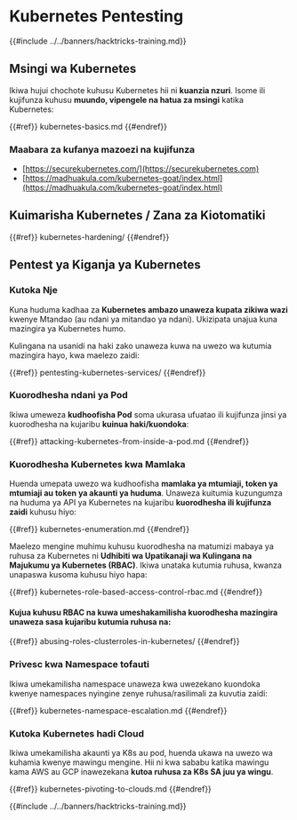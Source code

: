 # Kubernetes Pentesting

{{#include ../../banners/hacktricks-training.md}}

## Msingi wa Kubernetes

Ikiwa hujui chochote kuhusu Kubernetes hii ni **kuanzia nzuri**. Isome ili kujifunza kuhusu **muundo, vipengele na hatua za msingi** katika Kubernetes:

{{#ref}}
kubernetes-basics.md
{{#endref}}

### Maabara za kufanya mazoezi na kujifunza

- [https://securekubernetes.com/](https://securekubernetes.com)
- [https://madhuakula.com/kubernetes-goat/index.html](https://madhuakula.com/kubernetes-goat/index.html)

## Kuimarisha Kubernetes / Zana za Kiotomatiki

{{#ref}}
kubernetes-hardening/
{{#endref}}

## Pentest ya Kiganja ya Kubernetes

### Kutoka Nje

Kuna huduma kadhaa za **Kubernetes ambazo unaweza kupata zikiwa wazi** kwenye Mtandao (au ndani ya mitandao ya ndani). Ukizipata unajua kuna mazingira ya Kubernetes humo.

Kulingana na usanidi na haki zako unaweza kuwa na uwezo wa kutumia mazingira hayo, kwa maelezo zaidi:

{{#ref}}
pentesting-kubernetes-services/
{{#endref}}

### Kuorodhesha ndani ya Pod

Ikiwa umeweza **kudhoofisha Pod** soma ukurasa ufuatao ili kujifunza jinsi ya kuorodhesha na kujaribu **kuinua haki/kuondoka**:

{{#ref}}
attacking-kubernetes-from-inside-a-pod.md
{{#endref}}

### Kuorodhesha Kubernetes kwa Mamlaka

Huenda umepata uwezo wa kudhoofisha **mamlaka ya mtumiaji, token ya mtumiaji au token ya akaunti ya huduma**. Unaweza kuitumia kuzungumza na huduma ya API ya Kubernetes na kujaribu **kuorodhesha ili kujifunza zaidi** kuhusu hiyo:

{{#ref}}
kubernetes-enumeration.md
{{#endref}}

Maelezo mengine muhimu kuhusu kuorodhesha na matumizi mabaya ya ruhusa za Kubernetes ni **Udhibiti wa Upatikanaji wa Kulingana na Majukumu ya Kubernetes (RBAC)**. Ikiwa unataka kutumia ruhusa, kwanza unapaswa kusoma kuhusu hiyo hapa:

{{#ref}}
kubernetes-role-based-access-control-rbac.md
{{#endref}}

#### Kujua kuhusu RBAC na kuwa umeshakamilisha kuorodhesha mazingira unaweza sasa kujaribu kutumia ruhusa na:

{{#ref}}
abusing-roles-clusterroles-in-kubernetes/
{{#endref}}

### Privesc kwa Namespace tofauti

Ikiwa umekamilisha namespace unaweza kwa uwezekano kuondoka kwenye namespaces nyingine zenye ruhusa/rasilimali za kuvutia zaidi:

{{#ref}}
kubernetes-namespace-escalation.md
{{#endref}}

### Kutoka Kubernetes hadi Cloud

Ikiwa umekamilisha akaunti ya K8s au pod, huenda ukawa na uwezo wa kuhamia kwenye mawingu mengine. Hii ni kwa sababu katika mawingu kama AWS au GCP inawezekana **kutoa ruhusa za K8s SA juu ya wingu**.

{{#ref}}
kubernetes-pivoting-to-clouds.md
{{#endref}}

{{#include ../../banners/hacktricks-training.md}}
